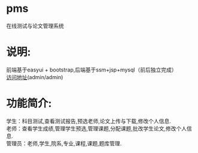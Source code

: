 # pms
在线测试与论文管理系统
<h1>说明:</h1>
前端基于easyui + bootstrap,后端基于ssm+jsp+mysql（前后独立完成）<br/>
<a href = "http://118.89.50.153:8080/pms">访问地址</a>(admin/admin)
<h1>功能简介:</h1>
学生：科目测试,查看测试报告,预选老师,论文上传与下载,修改个人信息.<br>
老师：查看学生成绩,管理学生预选,管理课题,分配课题,批改学生论文,修改个人信息.<br>
管理员：老师,学生,院系,专业,课程,课题,题库管理.<br>
